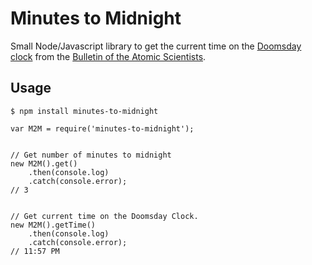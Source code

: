 # Minutes to Midnight

Small Node/Javascript library to get the current time on the [Doomsday clock][] from the [Bulletin of the Atomic Scientists][bulletin].

## Usage

```
$ npm install minutes-to-midnight
```

```
var M2M = require('minutes-to-midnight');


// Get number of minutes to midnight
new M2M().get()
    .then(console.log) 
    .catch(console.error);
// 3 
    

// Get current time on the Doomsday Clock.
new M2M().getTime()
    .then(console.log)
    .catch(console.error);
// 11:57 PM
```

[Doomsday clock]: http://en.wikipedia.org/wiki/Doomsday_Clock
[bulletin]: http://thebulletin.org